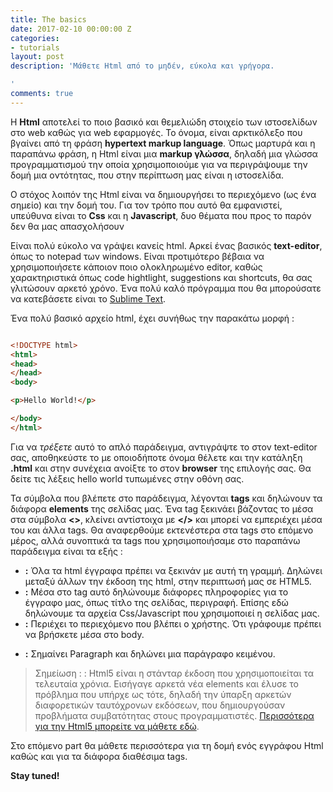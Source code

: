 ```yaml
---
title: The basics
date: 2017-02-10 00:00:00 Z
categories:
- tutorials
layout: post
description: 'Μάθετε Html από το μηδέν, εύκολα και γρήγορα.

'
comments: true
---
```


Η **Html** αποτελεί το ποιο βασικό και θεμελιώδη στοιχείο των ιστοσελίδων στο web καθώς για web εφαρμογές. Το όνομα, είναι αρκτικόλεξο που βγαίνει από τη φράση **hypertext markup language**. Όπως μαρτυρά και η παραπάνω φράση, η Html είναι μια **markup γλώσσα**, δηλαδή μια γλώσσα προγραμματισμού την οποία χρησιμοποιούμε για να περιγράψουμε την δομή μια οντότητας, που στην περίπτωση μας είναι η ιστοσελίδα.
 
Ο στόχος λοιπόν της Html είναι να δημιουργήσει το περιεχόμενο (ως ένα σημείο) και την δομή του. Για τον τρόπο που αυτό θα εμφανιστεί, υπεύθυνα είναι το **Css** και η **Javascript**, δυο θέματα που προς το παρόν δεν θα μας απασχολήσουν
 
Είναι πολύ εύκολο να γράψει κανείς html. Αρκεί ένας βασικός **text-editor**, όπως το notepad των windows. Είναι προτιμότερο βέβαια να χρησιμοποιήσετε κάποιον ποιο ολοκληρωμένο editor, καθώς χαρακτηριστικά όπως code hightlight, suggestions και shortcuts, θα σας γλιτώσουν αρκετό χρόνο. Ένα πολύ καλό πρόγραμμα που θα μπορούσατε να κατεβάσετε είναι το [Sublime Text](https://www.sublimetext.com/).

Ένα πολύ βασικό αρχείο html, έχει συνήθως την παρακάτω μορφή : 

~~~html

<!DOCTYPE html>
<html>
<head>
</head>
<body>

<p>Hello World!</p>

</body>
</html>

~~~

 
Για να *τρέξετε* αυτό το απλό παράδειγμα, αντιγράψτε το στον text-editor σας, αποθηκεύστε το με οποιοδήποτε όνομα θέλετε και την κατάληξη **.html** και στην συνέχεια ανοίξτε το στον **browser** της επιλογής σας. Θα δείτε τις λέξεις hello world τυπωμένες στην οθόνη σας.
 
Τα σύμβολα που βλέπετε στο παράδειγμα, λέγονται **tags** και δηλώνουν τα διάφορα **elements** της σελίδας μας. Ένα tag ξεκινάει βάζοντας το μέσα στα σύμβολα **<>**, κλείνει αντίστοιχα με **</>** και μπορεί να εμπεριέχει μέσα του και άλλα tags. Θα αναφερθούμε εκτενέστερα στα tags στο επόμενο μέρος, αλλά συνοπτικά τα tags που χρησιμοποιήσαμε στο παραπάνω παράδειγμα είναι τα εξής :
 
* **<!DOCTYPE html>:** Όλα τα html έγγραφα πρέπει να ξεκινάν με αυτή τη γραμμή. Δηλώνει μεταξύ άλλων την έκδοση της html, στην περιπτωσή μας σε HTML5.
* **<head>:** Μέσα στο tag αυτό δηλώνουμε διάφορες πληροφορίες για το έγγραφο μας, όπως τίτλο της σελίδας, περιγραφή. Επίσης εδώ δηλώνουμε τα αρχεία Css/Javascript που χρησιμοποιεί η σελίδας μας.
* **<body>:** Περιέχει το περιεχόμενο που βλέπει ο χρήστης. Ότι γράφουμε πρέπει να βρήσκετε μέσα στο body.
* **<p>:** Σημαίνει Paragraph και δηλώνει μια παράγραφο κειμένου.

> Σημείωση :
: Html5 είναι η στάνταρ έκδοση που χρησιμοποιείται τα τελευταία χρόνια. Εισήγαγε αρκετά νέα elements και έλυσε το πρόβλημα που υπήρχε ως τότε, δηλαδή την ύπαρξη αρκετών διαφορετικών ταυτόχρονων εκδόσεων, που δημιουργούσαν προβλήματα συμβατότητας στους προγραμματιστές. [Περισσότερα για την Html5 μπορείτε να μάθετε εδώ](https://www.w3schools.com/html/html5_intro.asp).

 
Στο επόμενο part θα μάθετε περισσότερα για τη δομή ενός εγγράφου Html καθώς και για τα διάφορα διαθέσιμα tags.

**Stay tuned!**
